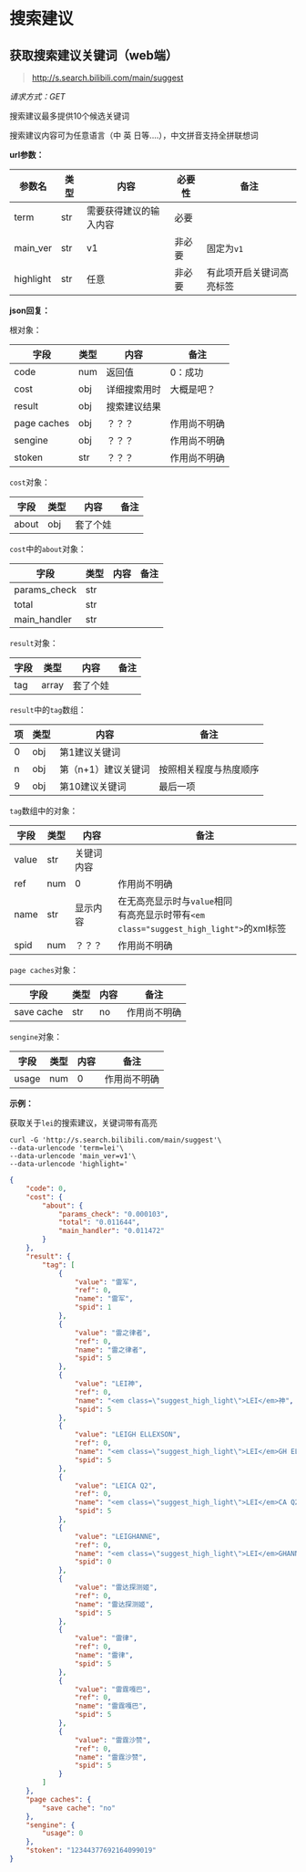 # 搜索建议

## 获取搜索建议关键词（web端）

> http://s.search.bilibili.com/main/suggest

*请求方式：GET*

搜索建议最多提供10个候选关键词

搜索建议内容可为任意语言（中 英 日等....），中文拼音支持全拼联想词

**url参数：**

| 参数名    | 类型 | 内容                   | 必要性 | 备注                     |
| --------- | ---- | ---------------------- | ------ | ------------------------ |
| term      | str  | 需要获得建议的输入内容 | 必要   |                          |
| main_ver  | str  | v1                     | 非必要 | 固定为`v1`               |
| highlight | str  | 任意                   | 非必要 | 有此项开启关键词高亮标签 |

**json回复：**

根对象：

| 字段        | 类型 | 内容         | 备注         |
| ----------- | ---- | ------------ | ------------ |
| code        | num  | 返回值       | 0：成功      |
| cost        | obj  | 详细搜索用时 | 大概是吧？   |
| result      | obj  | 搜索建议结果 |              |
| page caches | obj  | ？？？       | 作用尚不明确 |
| sengine     | obj  | ？？？       | 作用尚不明确 |
| stoken      | str  | ？？？       | 作用尚不明确 |

`cost`对象：

| 字段  | 类型 | 内容     | 备注 |
| ----- | ---- | -------- | ---- |
| about | obj  | 套了个娃 |      |

`cost`中的`about`对象：

| 字段         | 类型 | 内容 | 备注 |
| ------------ | ---- | ---- | ---- |
| params_check | str  |      |      |
| total        | str  |      |      |
| main_handler | str  |      |      |

`result`对象：

| 字段 | 类型  | 内容     | 备注 |
| ---- | ----- | -------- | ---- |
| tag  | array | 套了个娃 |      |

`result`中的`tag`数组：

| 项   | 类型 | 内容                | 备注                   |
| ---- | ---- | ------------------- | ---------------------- |
| 0    | obj  | 第1建议关键词       |                        |
| n    | obj  | 第（n+1）建议关键词 | 按照相关程度与热度顺序 |
| 9    | obj  | 第10建议关键词      | 最后一项               |

`tag`数组中的对象：

| 字段  | 类型 | 内容       | 备注                                                         |
| ----- | ---- | ---------- | ------------------------------------------------------------ |
| value | str  | 关键词内容 |                                                              |
| ref   | num  | 0          | 作用尚不明确                                                 |
| name  | str  | 显示内容   | 在无高亮显示时与`value`相同<br />有高亮显示时带有`<em class="suggest_high_light">`的xml标签 |
| spid  | num  | ？？？     | 作用尚不明确                                                 |

`page caches`对象：

| 字段       | 类型 | 内容 | 备注         |
| ---------- | ---- | ---- | ------------ |
| save cache | str  | no   | 作用尚不明确 |

`sengine`对象：

| 字段  | 类型 | 内容 | 备注         |
| ----- | ---- | ---- | ------------ |
| usage | num  | 0    | 作用尚不明确 |

**示例：**

获取关于`lei`的搜索建议，关键词带有高亮

```shell
curl -G 'http://s.search.bilibili.com/main/suggest'\
--data-urlencode 'term=lei'\
--data-urlencode 'main_ver=v1'\
--data-urlencode 'highlight='
```

```json
{
    "code": 0,
    "cost": {
        "about": {
            "params_check": "0.000103",
            "total": "0.011644",
            "main_handler": "0.011472"
        }
    },
    "result": {
        "tag": [
            {
                "value": "雷军",
                "ref": 0,
                "name": "雷军",
                "spid": 1
            },
            {
                "value": "雷之律者",
                "ref": 0,
                "name": "雷之律者",
                "spid": 5
            },
            {
                "value": "LEI神",
                "ref": 0,
                "name": "<em class=\"suggest_high_light\">LEI</em>神",
                "spid": 5
            },
            {
                "value": "LEIGH ELLEXSON",
                "ref": 0,
                "name": "<em class=\"suggest_high_light\">LEI</em>GH ELLEXSON",
                "spid": 5
            },
            {
                "value": "LEICA Q2",
                "ref": 0,
                "name": "<em class=\"suggest_high_light\">LEI</em>CA Q2",
                "spid": 5
            },
            {
                "value": "LEIGHANNE",
                "ref": 0,
                "name": "<em class=\"suggest_high_light\">LEI</em>GHANNE",
                "spid": 0
            },
            {
                "value": "雷达探测姬",
                "ref": 0,
                "name": "雷达探测姬",
                "spid": 5
            },
            {
                "value": "雷律",
                "ref": 0,
                "name": "雷律",
                "spid": 5
            },
            {
                "value": "雷霆嘎巴",
                "ref": 0,
                "name": "雷霆嘎巴",
                "spid": 5
            },
            {
                "value": "雷霆沙赞",
                "ref": 0,
                "name": "雷霆沙赞",
                "spid": 5
            }
        ]
    },
    "page caches": {
        "save cache": "no"
    },
    "sengine": {
        "usage": 0
    },
    "stoken": "12344377692164099019"
}
```

